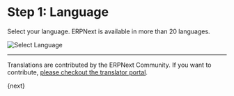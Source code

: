 # Step 1: Language

Select your language. ERPNext is available in more than 20 languages.

![Select Language](/assets/manual_erpnext_com/img/setup-wizard/step-1.png)

---

Translations are contributed by the ERPNext Community. If you want to contribute, [please checkout the translator portal](https://translate.erpnext.com).

{next}
